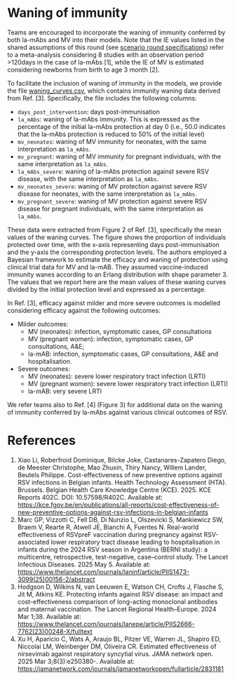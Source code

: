 # Waning of immunity 

Teams are encouraged to incorporate the waning of immunity conferred by both la-mAbs and MV into their models. Note that the IE values listed in the shared assumptions of this round (see [scenario round specifications](../../round1_2526_rsv.md)) refer to 
a meta-analysis considering 8 studies with an observation period >120days in the case of la-mAbs [1], while the IE of MV is estimated considering newborns from birth to age 3 month [2].

To facilitate the inclusion of waning of immunity in the models, we provide the file [waning_curves.csv](./waning_curves.csv), which contains immunity waning data derived from Ref. [3]. Specifically, the file includes the following columns:

- ```days_post_intervention```: days post-immunisation
- ```la_mAbs```: waning of la-mAbs immunity. This is expressed as the percentage of the initial la-mAbs protection at day 0 (i.e., 50.0 indicates that the la-mAbs protection is reduced to 50% of the initial level)
- ```mv_neonates```: waning of MV immunity for neonates, with the same interpretation as ```la_mAbs```.
- ```mv_pregnant```: waning of MV immunity for pregnant individuals, with the same interpretation as ```la_mAbs```.
- ```la_mAbs_severe```: waning of la-mAbs protection against severe RSV disease, with the same interpretation as ```la_mAbs```.
- ```mv_neonates_severe```: waning of MV protection against severe RSV disease for neonates, with the same interpretation as ```la_mAbs```.
- ```mv_pregnant_severe```: waning of MV protection against severe RSV disease for pregnant individuals, with the same interpretation as ```la_mAbs```.

These data were extracted from Figure 2 of Ref. [3], specifically the mean values of the waning curves. The figure shows the proportion of individuals protected over time, with the x-axis representing days post-immunisation and the y-axis the corresponding protection levels. The authors employed a Bayesian framework to estimate the efficacy and waning of protection using clinical trial data for MV and la-mAB. They assumed vaccine-induced immunity wanes according to an Erlang distribution with shape parameter 3. The values that we report here are the mean values of these waning curves divided by the initial protection level and expressed as a percentage.

In Ref. [3], efficacy against milder and more severe outcomes is modelled considering efficacy against the following outcomes:

- Milder outcomes:
    - MV (neonates): infection, symptomatic cases, GP consultations
    - MV (pregnant women): infection, symptomatic cases, GP consultations, A&E; 
    - la-mAB: infection, symptomatic cases, GP consultations, A&E and hospitalisation. 
- Severe outcomes:
    - MV (neonates): severe lower respiratory tract infection (LRTI)
    - MV (pregnant women): severe lower respiratory tract infection (LRTI)
    - la-mAB: very severe LRTI


We refer teams also to Ref. [4] (Figure 3) for additional data on the waning of immunity conferred by la-mAbs against various clinical outcomes of RSV.


# References 
1. Xiao Li, Roberfroid Dominique, Bilcke Joke, Castanares-Zapatero Diego, de Meester Christophe, Mao Zhuxin, Thiry Nancy, Willem Lander, Beutels Philippe. Cost-effectiveness of new preventive options against RSV infections in Belgian infants. Health Technology Assessment (HTA). Brussels. Belgian Health Care Knowledge Centre (KCE). 2025. KCE Reports 402C. DOI: 10.57598/R402C. Available at: https://kce.fgov.be/en/publications/all-reports/cost-effectiveness-of-new-preventive-options-against-rsv-infections-in-belgian-infants
2. Marc GP, Vizzotti C, Fell DB, Di Nunzio L, Olszevicki S, Mankiewicz SW, Braem V, Rearte R, Atwell JE, Bianchi A, Fuentes N. Real-world effectiveness of RSVpreF vaccination during pregnancy against RSV-associated lower respiratory tract disease leading to hospitalisation in infants during the 2024 RSV season in Argentina (BERNI study): a multicentre, retrospective, test-negative, case–control study. The Lancet Infectious Diseases. 2025 May 5. Available at: https://www.thelancet.com/journals/laninf/article/PIIS1473-3099(25)00156-2/abstract
3. Hodgson D, Wilkins N, van Leeuwen E, Watson CH, Crofts J, Flasche S, Jit M, Atkins KE. Protecting infants against RSV disease: an impact and cost-effectiveness comparison of long-acting monoclonal antibodies and maternal vaccination. The Lancet Regional Health–Europe. 2024 Mar 1;38. Available at: https://www.thelancet.com/journals/lanepe/article/PIIS2666-7762(23)00248-X/fulltext
4. Xu H, Aparicio C, Wats A, Araujo BL, Pitzer VE, Warren JL, Shapiro ED, Niccolai LM, Weinberger DM, Oliveira CR. Estimated effectiveness of nirsevimab against respiratory syncytial virus. JAMA network open. 2025 Mar 3;8(3):e250380-. Available at: https://jamanetwork.com/journals/jamanetworkopen/fullarticle/2831181